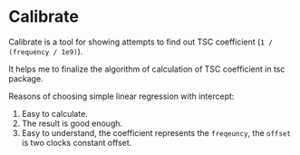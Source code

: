 Calibrate
===

Calibrate is a tool for showing attempts to find out TSC coefficient (`1 / (frequency / 1e9)`).

It helps me to finalize the algorithm of calculation of TSC coefficient in tsc package.

Reasons of choosing simple linear regression with intercept:

1. Easy to calculate.
2. The result is good enough.
3. Easy to understand, the coefficient represents the `freqeuncy`, the `offset` is two clocks constant offset.
